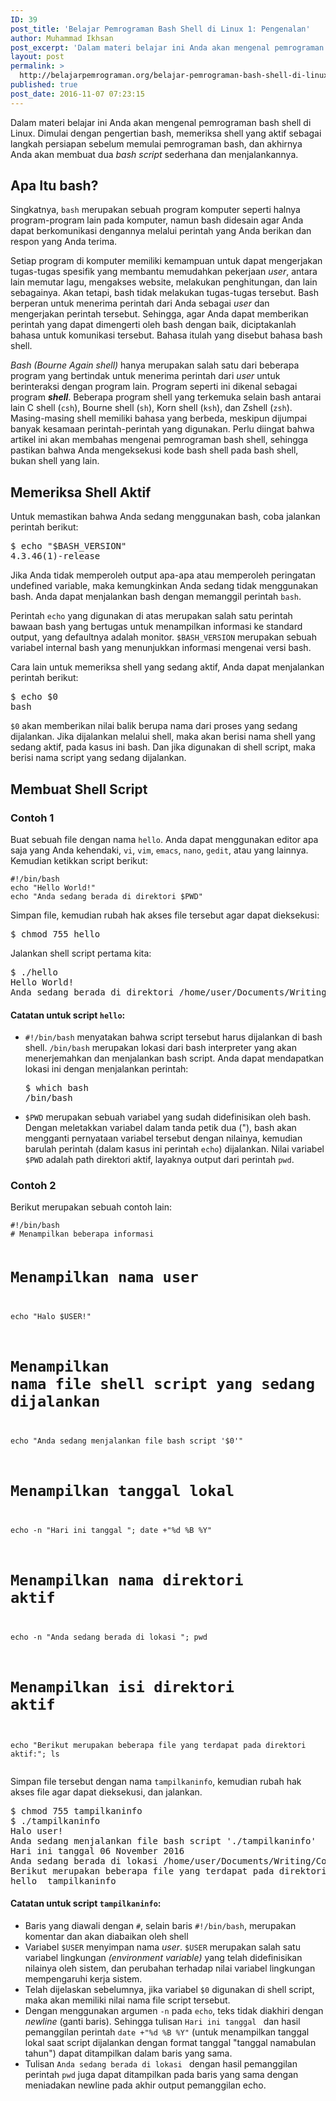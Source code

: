 ```yaml
---
ID: 39
post_title: 'Belajar Pemrograman Bash Shell di Linux 1: Pengenalan'
author: Muhammad Ikhsan
post_excerpt: 'Dalam materi belajar ini Anda akan mengenal pemrograman bash shell di Linux. Dimulai dengan pengertian bash, memeriksa shell yang aktif sebagai langkah persiapan sebelum memulai pemrograman bash, dan akhirnya Anda akan membuat dua <em>bash script</em> sederhana dan menjalankannya.'
layout: post
permalink: >
  http://belajarpemrograman.org/belajar-pemrograman-bash-shell-di-linux-1-pengenalan/
published: true
post_date: 2016-11-07 07:23:15
---
```

Dalam materi belajar ini Anda akan mengenal pemrograman bash shell di Linux. Dimulai dengan pengertian bash, memeriksa shell yang aktif sebagai langkah persiapan sebelum memulai pemrograman bash, dan akhirnya Anda akan membuat dua <em>bash script</em> sederhana dan menjalankannya.
<h2>Apa Itu bash?</h2>
Singkatnya, <code>bash</code> merupakan sebuah program komputer seperti halnya program-program lain pada komputer, namun bash didesain agar Anda dapat berkomunikasi dengannya melalui perintah yang Anda berikan dan respon yang Anda terima.

Setiap program di komputer memiliki kemampuan untuk dapat mengerjakan tugas-tugas spesifik yang membantu memudahkan pekerjaan <em>user</em>, antara lain memutar lagu, mengakses website, melakukan penghitungan, dan lain sebagainya. Akan tetapi, bash tidak melakukan tugas-tugas tersebut. Bash berperan untuk menerima perintah dari Anda sebagai <em>user</em> dan mengerjakan perintah tersebut. Sehingga, agar Anda dapat memberikan perintah yang dapat dimengerti oleh bash dengan baik, diciptakanlah bahasa untuk komunikasi tersebut. Bahasa itulah yang disebut bahasa bash shell.

<em>Bash (Bourne Again shell)</em> hanya merupakan salah satu dari beberapa program yang bertindak untuk menerima perintah dari <em>user</em> untuk berinteraksi dengan program lain. Program seperti ini dikenal sebagai program <strong><em>shell</em></strong>. Beberapa program shell yang terkemuka selain bash antarai lain C shell (<code>csh</code>), Bourne shell (<code>sh</code>), Korn shell (<code>ksh</code>), dan Zshell (<code>zsh</code>). Masing-masing shell memiliki bahasa yang berbeda, meskipun dijumpai banyak kesamaan perintah-perintah yang digunakan. Perlu diingat bahwa artikel ini akan membahas mengenai pemrograman bash shell, sehingga pastikan bahwa Anda mengeksekusi kode bash shell pada bash shell, bukan shell yang lain.
<h2>Memeriksa Shell Aktif</h2>
Untuk memastikan bahwa Anda sedang menggunakan bash, coba jalankan perintah berikut:
<pre>$ echo "$BASH_VERSION"
4.3.46(1)-release</pre>
Jika Anda tidak memperoleh output apa-apa atau memperoleh peringatan undefined variable, maka kemungkinkan Anda sedang tidak menggunakan bash. Anda dapat menjalankan bash dengan memanggil perintah <code>bash</code>.

Perintah <code>echo</code> yang digunakan di atas merupakan salah satu perintah bawaan bash yang bertugas untuk menampilkan informasi ke standard output, yang defaultnya adalah monitor. <code>$BASH_VERSION</code> merupakan sebuah variabel internal bash yang menunjukkan informasi mengenai versi bash.

Cara lain untuk memeriksa shell yang sedang aktif, Anda dapat menjalankan perintah berikut:
<pre>$ echo $0
bash</pre>
<code>$0</code> akan memberikan nilai balik berupa nama dari proses yang sedang dijalankan. Jika dijalankan melalui shell, maka akan berisi nama shell yang sedang aktif, pada kasus ini bash. Dan jika digunakan di shell script, maka berisi nama script yang sedang dijalankan.
<h2>Membuat Shell Script</h2>
<h3>Contoh 1</h3>
Buat sebuah file dengan nama <code>hello</code>. Anda dapat menggunakan editor apa saja yang Anda kehendaki, <code>vi</code>, <code>vim</code>, <code>emacs</code>, <code>nano</code>, <code>gedit</code>, atau yang lainnya. Kemudian ketikkan script berikut:
<pre><code class="language-bash line-numbers">#!/bin/bash
echo "Hello World!"
echo "Anda sedang berada di direktori $PWD"
</code></pre>
Simpan file, kemudian rubah hak akses file tersebut agar dapat dieksekusi:
<pre>$ chmod 755 hello</pre>
Jalankan shell script pertama kita:
<pre>$ ./hello
Hello World!
Anda sedang berada di direktori /home/user/Documents/Writing/Code/bash</pre>
<h4><strong>Catatan untuk script <code>hello</code>:</strong></h4>
<ul>
 	<li><code>#!/bin/bash</code> menyatakan bahwa script tersebut harus dijalankan di bash shell. <code>/bin/bash</code> merupakan lokasi dari bash interpreter yang akan menerjemahkan dan menjalankan bash script. Anda dapat mendapatkan lokasi ini dengan menjalankan perintah:
<pre>$ which bash
/bin/bash</pre>
</li>
 	<li><code>$PWD</code> merupakan sebuah variabel yang sudah didefinisikan oleh bash. Dengan meletakkan variabel dalam tanda petik dua ("), bash akan mengganti pernyataan variabel tersebut dengan nilainya, kemudian barulah perintah (dalam kasus ini perintah <code>echo</code>) dijalankan. Nilai variabel <code>$PWD</code> adalah path direktori aktif, layaknya output dari perintah <code>pwd</code>.</li>
</ul>
<h3>Contoh 2</h3>
Berikut merupakan sebuah contoh lain:
<pre><code class="language-bash line-numbers">#!/bin/bash
# Menampilkan beberapa informasi

# Menampilkan nama user
echo "Halo $USER!"

# Menampilkan nama file shell script yang sedang dijalankan
echo "Anda sedang menjalankan file bash script '$0'"

# Menampilkan tanggal lokal
echo -n "Hari ini tanggal "; date +"%d %B %Y"

# Menampilkan nama direktori aktif
echo -n "Anda sedang berada di lokasi "; pwd

# Menampilkan isi direktori aktif
echo "Berikut merupakan beberapa file yang terdapat pada direktori aktif:";
ls
</code></pre>
Simpan file tersebut dengan nama <code>tampilkaninfo</code>, kemudian rubah hak akses file agar dapat dieksekusi, dan jalankan.
<pre>$ chmod 755 tampilkaninfo
$ ./tampilkaninfo
Halo user!
Anda sedang menjalankan file bash script './tampilkaninfo'
Hari ini tanggal 06 November 2016
Anda sedang berada di lokasi /home/user/Documents/Writing/Code/bash
Berikut merupakan beberapa file yang terdapat pada direktori aktif:
hello  tampilkaninfo</pre>
<h4>Catatan untuk script <code>tampilkaninfo</code>:</h4>
<ul>
 	<li>Baris yang diawali dengan <code>#</code>, selain baris <code>#!/bin/bash</code>, merupakan komentar dan akan diabaikan oleh shell</li>
 	<li>Variabel <code>$USER</code> menyimpan nama <em>user</em>. <code>$USER</code> merupakan salah satu variabel lingkungan <em>(environment variable)</em> yang telah didefinisikan nilainya oleh sistem, dan perubahan terhadap nilai variabel lingkungan mempengaruhi kerja sistem.</li>
 	<li>Telah dijelaskan sebelumnya, jika variabel <code>$0</code> digunakan di shell script, maka akan memiliki nilai nama file script tersebut.</li>
 	<li>Dengan menggunakan argumen <code>-n</code> pada <code>echo</code>, teks tidak diakhiri dengan <em>newline</em> (ganti baris). Sehingga tulisan <code>Hari ini tanggal </code> dan hasil pemanggilan perintah <code>date +"%d %B %Y"</code> (untuk menampilkan tanggal lokal saat script dijalankan dengan format tanggal "tanggal namabulan tahun") dapat ditampilkan dalam baris yang sama.</li>
 	<li>Tulisan <code>Anda sedang berada di lokasi </code> dengan hasil pemanggilan perintah <code>pwd</code> juga dapat ditampilkan pada baris yang sama dengan meniadakan newline pada akhir output pemanggilan echo.</li>
</ul>